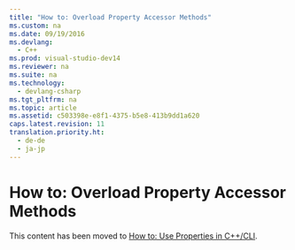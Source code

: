 ```yaml
---
title: "How to: Overload Property Accessor Methods"
ms.custom: na
ms.date: 09/19/2016
ms.devlang: 
  - C++
ms.prod: visual-studio-dev14
ms.reviewer: na
ms.suite: na
ms.technology: 
  - devlang-csharp
ms.tgt_pltfrm: na
ms.topic: article
ms.assetid: c503398e-e8f1-4375-b5e8-413b9dd1a620
caps.latest.revision: 11
translation.priority.ht: 
  - de-de
  - ja-jp
---
```

# How to: Overload Property Accessor Methods
This content has been moved to [How to: Use Properties in C++/CLI](../Topic/How%20to:%20Use%20Properties%20in%20C++-CLI.md).